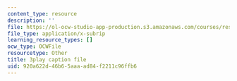 ```yaml
---
content_type: resource
description: ''
file: https://ol-ocw-studio-app-production.s3.amazonaws.com/courses/res-18-009-learn-differential-equations-up-close-with-gilbert-strang-and-cleve-moler-fall-2015/920a622d46b65aaaad84f2211c96ffb6_GAOjfd5QJZE.vtt
file_type: application/x-subrip
learning_resource_types: []
ocw_type: OCWFile
resourcetype: Other
title: 3play caption file
uid: 920a622d-46b6-5aaa-ad84-f2211c96ffb6
---
```

